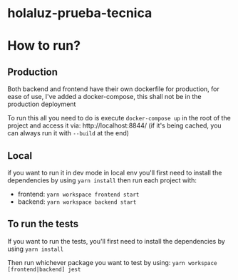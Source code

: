 # holaluz-prueba-tecnica

# How to run?


## Production 
Both backend and frontend have their own dockerfile for production, for ease of use, I've added a docker-compose, this shall not be in the production deployment

To run this all you need to do is execute ```docker-compose up``` in the root of the project and access it via: http://localhost:8844/  (if it's being cached, you can always run it with ```--build``` at the end)


## Local

if you want to run it in dev mode in local env you'll first need to install the dependencies by using ```yarn install``` then run each project with:


- frontend: ```yarn workspace frontend start```
- backend: ```yarn workspace backend start```

## To run the tests
If you want to run the tests, you'll first need to install the dependencies by using ```yarn install```

Then run whichever package you want to test by using: ```yarn workspace [frontend|backend] jest```

